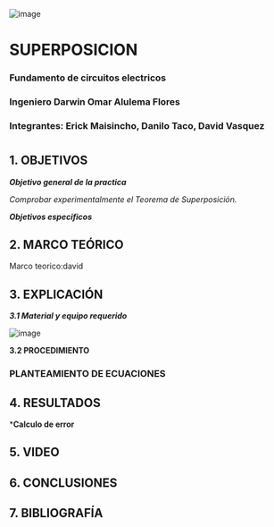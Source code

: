 ![image](https://user-images.githubusercontent.com/85728185/122873688-b1ff8480-d2f7-11eb-8db4-6c559deb9572.png)

# SUPERPOSICION

### Fundamento de circuitos electricos
### Ingeniero  Darwin Omar Alulema Flores

### Integrantes: Erick Maisincho, Danilo Taco, David Vasquez
#

## 1. OBJETIVOS

***Objetivo general de la practica***

_Comprobar experimentalmente el Teorema de Superposición._


***Objetivos especificos***



## 2. MARCO TEÓRICO 
Marco teorico:david
## 3. EXPLICACIÓN

***3.1 Material y equipo requerido***

![image](https://user-images.githubusercontent.com/85259801/125874494-e5c47a45-8d5a-419b-9e12-74c3b6836b6e.png)


**3.2 PROCEDIMIENTO**


### PLANTEAMIENTO DE ECUACIONES


## 4. RESULTADOS

***Calculo  de error**

## 5. VIDEO



## 6. CONCLUSIONES

## 7. BIBLIOGRAFÍA 
